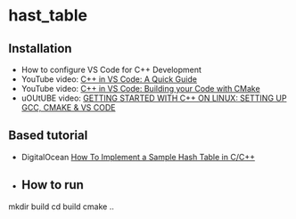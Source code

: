 # hast_table

## Installation 
- How to configure VS Code for C++ Development
- YouTube video: [C++ in VS Code: A Quick Guide](https://youtu.be/qeEcV6u1kV4?si=dbZx0atlGoy5UDUB)
- YouTube video: [C++ in VS Code: Building your Code with CMake](https://youtu.be/_BWU5mWqVA4?si=zpXLQ9VOplhFa3gR)
- uOUtUBE video: [GETTING STARTED WITH C++ ON LINUX: SETTING UP GCC, CMAKE & VS CODE](https://youtu.be/DMSROwPyhAE)

## Based tutorial
- DigitalOcean [How To Implement a Sample Hash Table in C/C++](https://www.digitalocean.com/community/tutorials/hash-table-in-c-plus-plus#deleting-from-the-hash-table)


- ## How to run
mkdir build
cd build
cmake ..
